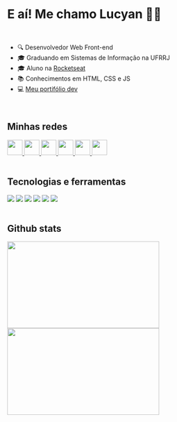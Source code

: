 <h1>E aí! Me chamo Lucyan 👋🏾</h1>
</br>

+ 🔍 Desenvolvedor Web Front-end 
+ 🎓 Graduando em Sistemas de Informação na UFRRJ
+ 🎓 Aluno na [Rocketseat](https://rocketseat.com.br)
+ 📚 Conhecimentos em HTML, CSS e JS
+ 💻 [Meu portifólio dev](https://lucyanovidio.vercel.app)

<br>
 
<div>
  
 <h2>Minhas redes</h2>
 <div>
   <a href="https://linkedin.com/in/lucyanovidio">
     <img width="35px" src="https://img.icons8.com/color/48/000000/linkedin-2--v1.png" />
   </a>
   <a href="https://instagram.com/lucyanovidio">
     <img width="35px" src="https://img.icons8.com/fluency/48/000000/instagram-new.png" />
   </a>
   <a href="https://twitter.com/lucyanovidio">
     <img width="35px" src="https://img.icons8.com/color/48/000000/twitter--v1.png" />
   </a>
   <a href="https://api.whatsapp.com/send?phone=5521971602369&text=E%20aí!%20Vim%20do%20teu%20Github.%20Bora%20bater%20um%20papo?">
     <img width="35px" src="https://img.icons8.com/color/48/000000/whatsapp--v1.png" />
   </a>
   <a href="https://discord.com/users/803410251427872779">
     <img width="35px" src="https://img.icons8.com/fluency/48/000000/discord-logo.png" />
   </a>
   <a href="https://lucyanovidio.vercel.app">
     <img width="35px" src="https://img.icons8.com/fluency/48/000000/laptop.png" />
   </a>
 </div>
 <br>

 <h2>Tecnologias e ferramentas</h2>
 <div>
   <img src="https://img.shields.io/badge/HTML5-E34F26?style=for-the-badge&logo=html5&logoColor=white" />
   <img src="https://img.shields.io/badge/CSS3-1572B6?style=for-the-badge&logo=css3&logoColor=white" />
   <img src="https://img.shields.io/badge/JavaScript-F7DF1E?style=for-the-badge&logo=javascript&logoColor=black" />
   <img src="https://img.shields.io/badge/GIT-E44C30?style=for-the-badge&logo=git&logoColor=white" />
   <img src="https://img.shields.io/badge/GitHub-100000?style=for-the-badge&logo=github&logoColor=white" />
   <img src="https://img.shields.io/badge/Visual_Studio_Code-0078D4?style=for-the-badge&logo=visual%20studio%20code&logoColor=white" />
 </div>
 <br>

 <h2>Github stats</h2>
 <div>
   <img height="200px" width="350px" src="https://github-readme-stats.vercel.app/api?username=lucyanovidio&show_icons=true&theme=blue-green&include_all_commits=true&count_private=true"/>
   <img height="200px" width="350px" src="https://github-readme-stats.vercel.app/api/top-langs/?username=lucyanovidio&layout=compact&langs_count=7&theme=blue-green"/>
 </div>

</div>
